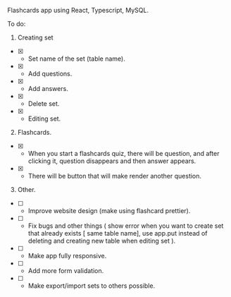 Flashcards app using React, Typescript, MySQL.

To do:

1. Creating set

- [x] - Set name of the set (table name).
- [x] - Add questions.
- [x] - Add answers.
- [x] - Delete set.
- [x] - Editing set.

2. Flashcards.

- [x] - When you start a flashcards quiz, there will be question, and after clicking it, question disappears and then answer appears.
- [x] - There will be button that will make render another question.

3.  Other.

- [ ] - Improve website design (make using flashcard prettier).
- [ ] - Fix bugs and other things ( show error when you want to create set that already exists [ same table name], use app.put instead of deleting and creating new table when editing set ).
- [ ] - Make app fully responsive.
- [ ] - Add more form validation.
- [ ] - Make export/import sets to others possible.
